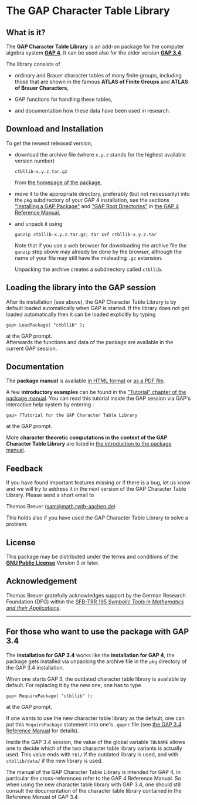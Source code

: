 
The GAP Character Table Library
===============================


What is it?
-----------

The **GAP Character Table Library** is an add-on package
for the computer algebra system
[**GAP 4**](https://www.gap-system.org/).
It can be used also for the older version
[**GAP 3.4**](https://webusers.imj-prg.fr/~jean.michel/gap3/).

The library consists of

* ordinary and Brauer character tables of many finite groups,
  including those that are shown in the famous **ATLAS of Finite Groups**
  and **ATLAS of Brauer Characters**,

* GAP functions for handling these tables,

* and documentation how these data have been used in research.


Download and Installation
-------------------------

To get the newest released version,

* download the archive file
  (where `x.y.z` stands for the highest available version number)

  `ctbllib-x.y.z.tar.gz`

  from [the homepage of the package](http://www.math.rwth-aachen.de/~Thomas.Breuer/ctbllib),

* move it to the appropriate directory, preferably
  (but not necessarily) into the `pkg` subdirectory of your GAP 4 installation,
  see the sections
  ["Installing a GAP Package"](https://www.gap-system.org/Manuals/doc/ref/chap76.html) and
  ["GAP Root Directories"](https://www.gap-system.org/Manuals/doc/ref/chap9.html) in
  [the GAP 4 Reference Manual](https://www.gap-system.org/Manuals/doc/ref/chap0.html),

* and unpack it using

  `gunzip ctbllib-x.y.z.tar.gz; tar xvf ctbllib-x.y.z.tar`

  Note that if you use a web browser for downloading the archive file the
  `gunzip` step above may already be done by the browser,
  although the name of your file may still have the misleading `.gz` extension.

  Unpacking the archive creates a subdirectory called `ctbllib`.


Loading the library into the GAP session
----------------------------------------

After its installation (see above),
the GAP Character Table Library is by default loaded automatically
when GAP is started.
If the library does not get loaded automatically
then it can be loaded explicitly by typing

  `gap> LoadPackage( "ctbllib" );`

at the GAP prompt.  
Afterwards the functions and data of the package are available
in the current GAP session.


Documentation
-------------

The **package manual** is available
[in HTML format](http://www.math.rwth-aachen.de/~Thomas.Breuer/ctbllib/doc/chap0.html)
or [as a PDF file](http://www.math.rwth-aachen.de/~Thomas.Breuer/ctbllib/doc/manual.pdf).

A few **introductory examples** can be found in the
["Tutorial" chapter of the package manual](http://www.math.rwth-aachen.de/~Thomas.Breuer/ctbllib/doc/chap2.html).
You can read this tutorial inside the GAP session
via GAP's interactive help system by entering :

  `gap> ?Tutorial for the GAP Character Table Library`

at the GAP prompt.

More **character theoretic computations in the context of the
GAP Character Table Library** are listed in
[the introduction to the package manual](http://www.math.rwth-aachen.de/~Thomas.Breuer/ctbllib/doc/chap1.html#application_files).


Feedback
--------

If you have found important features missing or if there is a bug,
let us know and we will try to address it in the next version of the
GAP Character Table Library.
Please send a short email to

  Thomas Breuer (<sam@math.rwth-aachen.de>)

This holds also if you have used the GAP Character Table Library
to solve a problem.


License
-------

This package may be distributed under the terms and conditions of the
[**GNU Public License**](http://www.gnu.org/licenses) Version 3 or later.


Acknowledgement
---------------

Thomas Breuer gratefully acknowledges support by
the German Research Foundation (DFG) within the
[SFB-TRR 195 *Symbolic Tools in Mathematics and their Applications*](https://www.computeralgebra.de/sfb/).


---------------------------------------------------------------------------


For those who want to use the package with GAP 3.4
--------------------------------------------------

The **installation for GAP 3.4** works like the **installation for GAP 4**,
the package gets installed via unpacking the archive file in the `pkg`
directory of the GAP 3.4 installation.

When one starts GAP 3,
the outdated character table library is available by default.
For replacing it by the new one, one has to type

  `gap> RequirePackage( "ctbllib" );`

at the GAP prompt.

If one wants to use the new character table library as the default,
one can put this `RequirePackage` statement into one's `.gaprc` file
(see [the GAP 3.4 Reference Manual](https://webusers.imj-prg.fr/~jean.michel/gap3/htm/) for details).

Inside the GAP 3.4 session,
the value of the global variable `TBLNAME` allows one to decide
which of the two character table library variants is actually used.
This value ends with `tbl/` if the outdated library is used,
and with `ctbllib/data/` if the new library is used.

The manual of the GAP Character Table Library is intended for GAP 4,
in particular the cross-references refer to the GAP 4 Reference Manual.
So when using the new character table library with GAP 3.4,
one should still consult the documentation of the character table library
contained in the Reference Manual of GAP 3.4.


